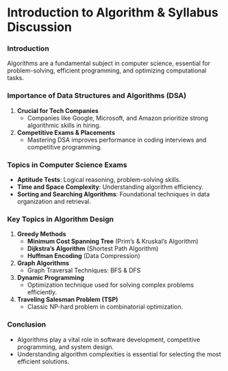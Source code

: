 # **Introduction to Algorithm & Syllabus Discussion**   

### **Introduction**
Algorithms are a fundamental subject in computer science, essential for problem-solving, efficient programming, and optimizing computational tasks.

### **Importance of Data Structures and Algorithms (DSA)**
1. **Crucial for Tech Companies**
   - Companies like Google, Microsoft, and Amazon prioritize strong algorithmic skills in hiring.
2. **Competitive Exams & Placements**
   - Mastering DSA improves performance in coding interviews and competitive programming.

### **Topics in Computer Science Exams**
- **Aptitude Tests**: Logical reasoning, problem-solving skills.
- **Time and Space Complexity**: Understanding algorithm efficiency.
- **Sorting and Searching Algorithms**: Foundational techniques in data organization and retrieval.

### **Key Topics in Algorithm Design**
1. **Greedy Methods**
   - **Minimum Cost Spanning Tree** (Prim’s & Kruskal’s Algorithm)
   - **Dijkstra’s Algorithm** (Shortest Path Algorithm)
   - **Huffman Encoding** (Data Compression)
2. **Graph Algorithms**
   - Graph Traversal Techniques: BFS & DFS
3. **Dynamic Programming**
   - Optimization technique used for solving complex problems efficiently.
4. **Traveling Salesman Problem (TSP)**
   - Classic NP-hard problem in combinatorial optimization.

### **Conclusion**
- Algorithms play a vital role in software development, competitive programming, and system design.
- Understanding algorithm complexities is essential for selecting the most efficient solutions.


